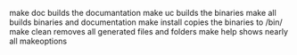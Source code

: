 make doc builds the documantation
make uc builds the binaries
make all builds binaries and documentation
make install copies the binaries to /bin/
make clean removes all generated files and folders
make help shows nearly all makeoptions
